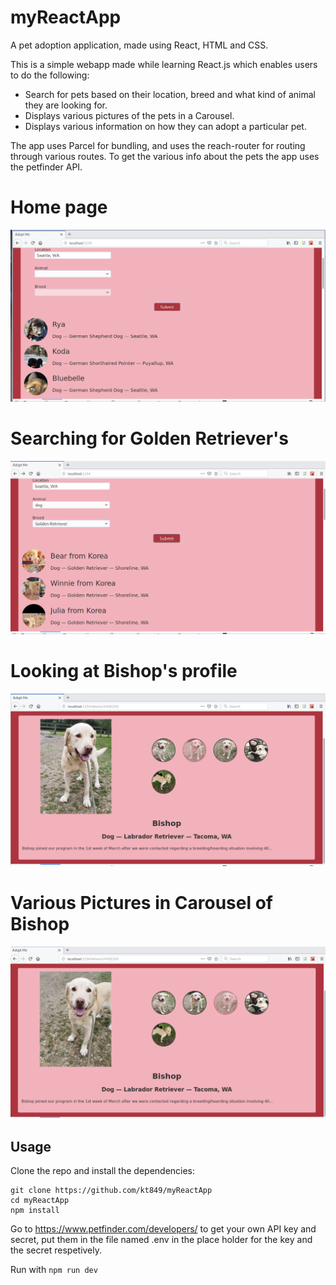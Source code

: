 # myReactApp
A pet adoption application, made using React, HTML and CSS.


This is a simple webapp made while learning React.js which enables users to do the following:
- Search for pets based on their location, breed and what kind of animal they are looking for.
- Displays various pictures of the pets in a Carousel.
- Displays various information on how they can adopt a particular pet.

The app uses Parcel for bundling, and uses the reach-router for routing through various routes. To get the various info about the pets the app uses the petfinder API.

# Home page
![alt text](https://github.com/kt849/myReactApp/blob/master/scrots/scrot1.png)
# Searching for Golden Retriever's
![alt text](https://github.com/kt849/myReactApp/blob/master/scrots/scrot2.png)
# Looking at Bishop's profile
![alt text](https://github.com/kt849/myReactApp/blob/master/scrots/scrot3.png)
# Various Pictures in Carousel of Bishop
![alt text](https://github.com/kt849/myReactApp/blob/master/scrots/scrot4.png)





## Usage
Clone the repo and install the dependencies:

```
git clone https://github.com/kt849/myReactApp
cd myReactApp
npm install
```
Go to https://www.petfinder.com/developers/ to get your own API key and secret, put them in the file named .env in the place holder for the key and the secret respetively.

Run with `npm run dev`

